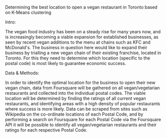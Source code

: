 Determining the best location to open a vegan restaurant in Toronto based on K-Means clustering

Intro:

The vegan food industry has been on a steady rise for many years now, and is increasingly becoming a viable expansion for established businesses, as seen by recent vegan additions to the menu at chains such as KFC and McDonald's. The business in question here would like to expand their business by trialling a new vegan chain of their existing franchise, located in Toronto. For this they need to determine which location (specific to the postal code) is most likely to guarantee economic success.

Data & Methods:

In order to identify the optimal location for the business to open their new vegan chain, data from Foursquare will be gathered on all vegan/vegetarian restaurants and collected into the individual postal codes. The viable location will be determined by finding the ratings of all current vegan restaurants, and identifying areas with a high density of popular restaurants where success is more likely.
Data can be scraped from sites such as Wikipedia on the co-ordinate locations of each Postal Code, and by performing a search on Foursquare for each Postal Code via the Foursquare API it will be possible to identify all vegan/vegetarian restaurants and their ratings for each respective Postal Code.

